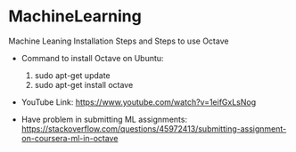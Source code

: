 # MachineLearning
Machine Leaning Installation Steps and Steps to use Octave

- Command to install Octave on Ubuntu:
    1. sudo apt-get update
    2. sudo apt-get install octave


- YouTube Link: 
    https://www.youtube.com/watch?v=1eifGxLsNog
    
- Have problem in submitting ML assignments:
     https://stackoverflow.com/questions/45972413/submitting-assignment-on-coursera-ml-in-octave 
